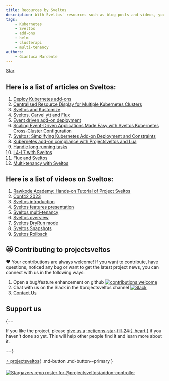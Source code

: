 ```yaml
---
title: Recources by Sveltos
description: With Sveltos' resources such as blog posts and videos, you will discover more about our application that extends the functionality of Cluster API.
tags:
    - Kubernetes
    - Sveltos
    - add-ons
    - helm
    - clusterapi
    - multi-tenancy
authors:
    - Gianluca Mardente
---
```

<a class="github-button" href="https://github.com/projectsveltos/sveltos-manager" data-icon="octicon-star" data-show-count="true" aria-label="Star projectsveltos/sveltos-manager on GitHub">Star</a>

## Here is a list of articles on Sveltos:

1. [Deploy Kubernetes add-ons](https://medium.com/@gianluca.mardente/sveltos-a-solution-to-deploy-kubernetes-add-ons-in-clusterapi-powered-clusters-b9d4b48fc819)
2. [Centralised Resource Display for Multiple Kubernetes Clusters](https://dev.to/gianlucam76/centralized-resource-display-for-multiple-kubernetes-clusters-4ngi)
3. [Sveltos and Kustomize](https://dev.to/gianlucam76/kubernetes-add-ons-management-introducing-kustomize-integration-with-sveltos-2cpn)
4. [Sveltos, Carvel ytt and Flux](https://medium.com/@gianluca.mardente/simplify-kubernetes-resource-management-with-sveltos-carvel-ytt-and-flux-da960298c321)
5. [Event driven add-on deployment](https://medium.com/p/43366ba9894d)
6. [Scaling Event-Driven Applications Made Easy with Sveltos Kubernetes Cross-Cluster Configuration](https://link.medium.com/GEhxO5orKyb)
7. [Sveltos: Simplifying Kubernetes Add-on Deployment and Constraints](https://medium.com/p/13fdfd3d9904)
8. [Kubernetes add-on compliance with Projectsveltos and Lua](https://medium.com/@gianluca.mardente/kubernetes-add-on-compliance-with-projectsveltos-and-lua-940de565b53a)
9. [Handle long running tasks](https://medium.com/@gianluca.mardente/how-to-handle-long-running-tasks-in-kubernetes-reconciliation-loop-3cc04bfa2681)
10. [L4-L7 with Sveltos](https://medium.com/@projectsveltos/how-to-deploy-l4-and-l7-routing-on-multiple-kubernetes-clusters-securely-and-programmatically-930ebe65fa8c)
11. [Flux and Sveltos](https://medium.com/@projectsveltos/flux-and-sveltos-friends-or-enemies-7cdc8fb8f953)
12. [Multi-tenancy with Sveltos](https://medium.com/@gianluca.mardente/kubernetes-multi-tenancy-with-sveltos-8a1b3c2b82c5)

## Here is a list of videos on Sveltos:

1. [Rawkode Academy: Hands-on Tutorial of Project Sveltos](https://www.youtube.com/watch?v=FRYYHAWr0MQ)
2. [Conf42 2023](https://youtu.be/Xi2HvRfaNYI)
3. [Sveltos introduction](https://youtu.be/RyWDz9CXjXs)
4. [Sveltos features presentation](https://www.youtube.com/watch?v=UfrKOPTJRCc)
5. [Sveltos multi-tenancy](https://www.youtube.com/watch?v=m_G9UZ8yduc)
6. [Sveltos overview](https://www.youtube.com/watch?v=Ai5Mr9haWKM&t=4s)
7. [Sveltos DryRun mode](https://www.youtube.com/watch?v=gfWN_QJAL6k&t=86s)
8. [Sveltos Snapshots](https://www.youtube.com/watch?v=ALcp1_Nj9r4)
9. [Sveltos Rollback](https://www.youtube.com/watch?v=sTo6RcWP1BQ&t=16s)

<script async defer src="https://buttons.github.io/buttons.js"></script>

## 😻 Contributing to projectsveltos
❤️ Your contributions are always welcome! If you want to contribute, have questions, noticed any bug or want to get the latest project news, you can connect with us in the following ways:

1. Open a bug/feature enhancement on github [![contributions welcome](https://img.shields.io/badge/contributions-welcome-brightgreen.svg?style=flat)](https://github.com/projectsveltos/sveltos-manager/issues "Contribute to Sveltos: open issues")
2. Chat with us on the Slack in the #projectsveltos channel [![Slack](https://img.shields.io/badge/join%20slack-%23projectsveltos-brighteen)](https://join.slack.com/t/projectsveltos/shared_invite/zt-1hraownbr-W8NTs6LTimxLPB8Erj8Q6Q)
3. [Contact Us](mailto:support@projectsveltos.io)

## Support us

{==

If you like the project, please [give us a](https://github.com/projectsveltos/sveltos-manager "Kubernetes add-on controller")  [:octicons-star-fill-24:{ .heart }](https://github.com/projectsveltos/sveltos-manager "Kubernetes add-on controller") if you haven't done so yet. This will help other people find it and learn more about it.

==}

[:star: projectsveltos](https://github.com/projectsveltos/sveltos-manager "Kubernetes add-on controller"){ .md-button .md-button--primary }

[![Stargazers repo roster for @projectsveltos/addon-controller](https://reporoster.com/stars/projectsveltos/addon-controller "stargazers")](https://github.com/projectsveltos/addon-controller/stargazers)
